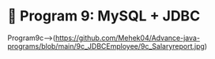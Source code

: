 # 📌 Program 9: MySQL + JDBC
Program9c-->(https://github.com/Mehek04/Advance-java-programs/blob/main/9c_JDBCEmployee/9c_Salaryreport.jpg)
